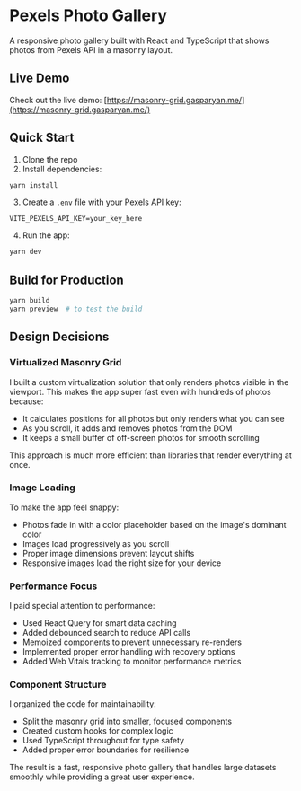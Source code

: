 # Pexels Photo Gallery

A responsive photo gallery built with React and TypeScript that shows photos from Pexels API in a masonry layout.

## Live Demo

Check out the live demo: [https://masonry-grid.gasparyan.me/](https://masonry-grid.gasparyan.me/)

## Quick Start

1. Clone the repo
2. Install dependencies:
```bash
yarn install
```
3. Create a `.env` file with your Pexels API key:
```
VITE_PEXELS_API_KEY=your_key_here
```
4. Run the app:
```bash
yarn dev
```

## Build for Production
```bash
yarn build
yarn preview  # to test the build
```

## Design Decisions

### Virtualized Masonry Grid

I built a custom virtualization solution that only renders photos visible in the viewport. This makes the app super fast even with hundreds of photos because:

- It calculates positions for all photos but only renders what you can see
- As you scroll, it adds and removes photos from the DOM
- It keeps a small buffer of off-screen photos for smooth scrolling

This approach is much more efficient than libraries that render everything at once.

### Image Loading

To make the app feel snappy:

- Photos fade in with a color placeholder based on the image's dominant color
- Images load progressively as you scroll
- Proper image dimensions prevent layout shifts
- Responsive images load the right size for your device

### Performance Focus

I paid special attention to performance:

- Used React Query for smart data caching
- Added debounced search to reduce API calls
- Memoized components to prevent unnecessary re-renders
- Implemented proper error handling with recovery options
- Added Web Vitals tracking to monitor performance metrics

### Component Structure

I organized the code for maintainability:

- Split the masonry grid into smaller, focused components
- Created custom hooks for complex logic
- Used TypeScript throughout for type safety
- Added proper error boundaries for resilience

The result is a fast, responsive photo gallery that handles large datasets smoothly while providing a great user experience.
